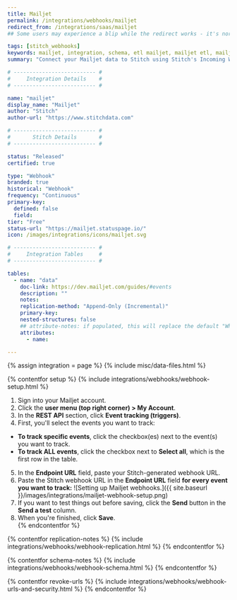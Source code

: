 ```yaml
---
title: Mailjet
permalink: /integrations/webhooks/mailjet
redirect_from: /integrations/saas/mailjet
## Some users may experience a blip while the redirect works - it's normal.

tags: [stitch_webhooks]
keywords: mailjet, integration, schema, etl mailjet, mailjet etl, mailjet schema, stitch webhooks
summary: "Connect your Mailjet data to Stitch using Stitch's Incoming Webhooks integration. In this guide, you'll find setup instructions, info about replication, and the data you can expect to see in your data warehouse."

# -------------------------- #
#     Integration Details    #
# -------------------------- #

name: "mailjet"
display_name: "Mailjet"
author: "Stitch"
author-url: "https://www.stitchdata.com"

# -------------------------- #
#       Stitch Details       #
# -------------------------- #

status: "Released"
certified: true

type: "Webhook"
branded: true
historical: "Webhook"
frequency: "Continuous"
primary-key:
  defined: false
  field: 
tier: "Free"
status-url: "https://mailjet.statuspage.io/"
icon: /images/integrations/icons/mailjet.svg

# -------------------------- #
#     Integration Tables     #
# -------------------------- #

tables:
  - name: "data"
    doc-link: https://dev.mailjet.com/guides/#events
    description: ""
    notes: 
    replication-method: "Append-Only (Incremental)"
    primary-key: 
    nested-structures: false
    ## attribute-notes: if populated, this will replace the default "While we try to include everything here..." copy.
    attributes:
      - name: 

---
```

{% assign integration = page %}
{% include misc/data-files.html %}

{% contentfor setup %}
{% include integrations/webhooks/webhook-setup.html %}

1. Sign into your Mailjet account.
2. Click the **user menu (top right corner) > My Account**.
3. In the **REST API** section, click **Event tracking (triggers)**.
4. First, you'll select the events you want to track:
  - **To track specific events**, click the checkbox(es) next to the event(s) you want to track.
  - **To track ALL events**, click the checkbox next to **Select all**, which is the first row in the table.
5. In the **Endpoint URL** field, paste your Stitch-generated webhook URL. 
6. Paste the Stitch webhook URL in the **Endpoint URL** field **for every event you want to track:**
   ![Setting up Mailjet webhooks.]({{ site.baseurl }}/images/integrations/mailjet-webhook-setup.png)
7. If you want to test things out before saving, click the **Send** button in the **Send a test** column.
8. When you're finished, click **Save**.  
{% endcontentfor %}



{% contentfor replication-notes %}
{% include integrations/webhooks/webhook-replication.html %}
{% endcontentfor %}



{% contentfor schema-notes %}
{% include integrations/webhooks/webhook-schema.html %}
{% endcontentfor %}



{% contentfor revoke-urls %}
{% include integrations/webhooks/webhook-urls-and-security.html %}
{% endcontentfor %}